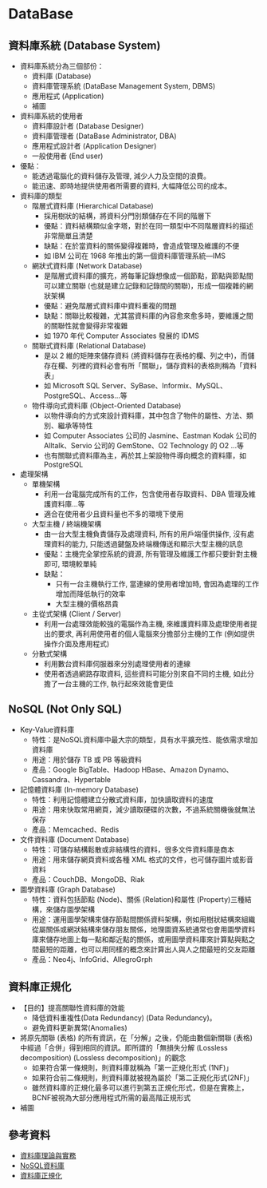 # DataBase

## 資料庫系統 (Database System)
* 資料庫系統分為三個部份：
  * 資料庫 (Database)
  * 資料庫管理系統 (DataBase Management System, DBMS)
  * 應用程式 (Application)
  * 補圖
* 資料庫系統的使用者
  * 資料庫設計者 (Database Designer)
  * 資料庫管理者 (DataBase Administrator, DBA)
  * 應用程式設計者 (Application Designer)
  * 一般使用者 (End user)
* 優點：
  * 能透過電腦化的資料儲存及管理, 減少人力及空間的浪費。
  * 能迅速、即時地提供使用者所需要的資料, 大幅降低公司的成本。
* 資料庫的類型
  * 階層式資料庫 (Hierarchical Database)
    * 採用樹狀的結構，將資料分門別類儲存在不同的階層下
    * 優點：資料結構類似金字塔，對於在同一類型中不同階層資料的描述非常簡單且清楚
    * 缺點：在於當資料的關係變得複雜時，會造成管理及維護的不便
    * 如 IBM 公司在 1968 年推出的第一個資料庫管理系統—IMS
  * 網狀式資料庫 (Network Database)
    * 是階層式資料庫的擴充，將每筆記錄想像成一個節點，節點與節點間可以建立關聯 (也就是建立記錄和記錄間的關聯)，形成一個複雜的網狀架構
    * 優點：避免階層式資料庫中資料重複的問題
    * 缺點：關聯比較複雜，尤其當資料庫的內容愈來愈多時，要維護之間的關聯性就會變得非常複雜
    * 如 1970 年代 Computer Associates 發展的 IDMS
  * 關聯式資料庫 (Relational Database)
    * 是以 2 維的矩陣來儲存資料 (將資料儲存在表格的欄、列之中)，而儲存在欄、列裡的資料必會有所「關聯」，儲存資料的表格則稱為「資料表」
    * 如 Microsoft SQL Server、SyBase、Informix、MySQL、PostgreSQL、Access...等
  * 物件導向式資料庫 (Object-Oriented Database)
    * 以物件導向的方式來設計資料庫，其中包含了物件的屬性、方法、類別、繼承等特性
    * 如 Computer Associates 公司的 Jasmine、Eastman Kodak 公司的 Alltalk、Servio 公司的 GemStone、O2 Technology 的 O2 ...等
    * 也有關聯式資料庫為主，再於其上架設物件導向概念的資料庫，如 PostgreSQL
* 處理架構
  * 單機架構
    * 利用一台電腦完成所有的工作，包含使用者存取資料、DBA 管理及維護資料庫...等
    * 適合在使用者少且資料量也不多的環境下使用
  * 大型主機 / 終端機架構
    * 由一台大型主機負責儲存及處理資料, 所有的用戶端僅供操作, 沒有處理資料的能力, 只能透過鍵盤及終端機傳送和顯示大型主機的訊息
    * 優點：主機完全掌控系統的資源, 所有管理及維護工作都只要針對主機即可, 環境較單純
    * 缺點：
      * 只有一台主機執行工作, 當連線的使用者增加時, 會因為處理的工作增加而降低執行的效率
      * 大型主機的價格昂貴
  * 主從式架構 (Client / Server)
    * 利用一台處理效能較強的電腦作為主機, 來維護資料庫及處理使用者提出的要求, 再利用使用者的個人電腦來分擔部分主機的工作 (例如提供操作介面及應用程式)
  * 分散式架構
    * 利用數台資料庫伺服器來分別處理使用者的連線
    * 使用者透過網路存取資料, 這些資料可能分別來自不同的主機, 如此分擔了一台主機的工作, 執行起來效能會更佳


## NoSQL (Not Only SQL)
* Key-Value資料庫
  * 特性：是NoSQL資料庫中最大宗的類型，具有水平擴充性、能依需求增加資料庫
  * 用途：用於儲存 TB 或 PB 等級資料
  * 產品：Google BigTable、Hadoop HBase、Amazon Dynamo、Cassandra、Hypertable
* 記憶體資料庫 (In-memory Database)
  * 特性：利用記憶體建立分散式資料庫，加快讀取資料的速度
  * 用途：用來快取常用網頁，減少讀取硬碟的次數，不過系統關機後就無法保存
  * 產品：Memcached、Redis
* 文件資料庫 (Document Database)
  * 特性：可儲存結構鬆散或非結構性的資料，很多文件資料庫是商本
  * 用途：用來儲存網頁資料或各種 XML 格式的文件，也可儲存圖片或影音資料
  * 產品：CouchDB、MongoDB、Riak
* 圖學資料庫 (Graph Database)
  * 特性：資料包括節點 (Node)、關係 (Relation)和屬性 (Property)三種結構，來儲存圖學架構
  * 用途：運用圖學架構來儲存節點間關係資料架構，例如用樹狀結構來組織從屬關係或網狀結構來儲存朋友關係，地理圖資系統通常也會用圖學資料庫來儲存地圖上每一點和鄰近點的關係，或用圖學資料庫來計算點與點之間最短的距離，也可以用同樣的概念來計算出人與人之間最短的交友距離
  * 產品：Neo4j、InfoGrid、AllegroGrph


## 資料庫正規化
* 【目的】提高關聯性資料庫的效能
  * 降低資料重複性(Data Redundancy) (Data Redundancy)。
  * 避免資料更新異常(Anomalies)
* 將原先關聯 (表格) 的所有資訊，在「分解」之後，仍能由數個新關聯 (表格) 中經過「合併」得到相同的資訊。即所謂的「無損失分解
(Lossless decomposition) (Lossless decomposition)」的觀念
  * 如果符合第一條規則，則資料庫就稱為「第一正規化形式 (1NF)」
  * 如果符合前二條規則，則資料庫就被視為屬於「第二正規化形式(2NF)」
  * 雖然資料庫的正規化最多可以進行到第五正規化形式，但是在實務上，BCNF被視為大部分應用程式所需的最高階正規形式
* 補圖



## 參考資料
* [資料庫理論與實務](http://spaces.isu.edu.tw/upload/19225/0/news/postfile_174.pdf)
* [NoSQL資料庫](https://www.ithome.com.tw/news/92507)
* [資料庫正規化](http://cc.cust.edu.tw/~ccchen/doc/db_04.pdf)
